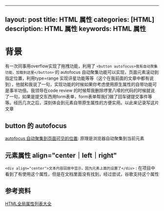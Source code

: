 
---
layout: post
title: HTML 属性
categories: [HTML]
description: HTML 属性
keywords: HTML 属性
---

# 背景
有一次同事用overflow实现了拖拽功能，利用了 `<button autofocus>我有自动聚集功能，加载到这里</button>` 的 autofocus 自动聚集功能可以实现，页面元素滚动到指定位置，利用type=range 实现评星功能等等（这个在我前面的文章中都有说到），他就和我说了一句，实现功能的时候如果你考虑使用原生属性的自带功能可是事半功倍。我领导在code review 的时候帮我删除啰里八嗦的代码的时候就说了一句，如果是提交东西用form表单，form表单帮我们做了回车键提交事件等等。经历几次之后，深刻体会到元素自带原生属性的方便实用。以此来记录写这片文章

## button 的 autofocus
[autofocus 自动聚集到页面可见的位置](https://codepen.io/qingchuang/pen/WNoEEdJ): 原理是浏览器自动聚集到当前元素

## 元素属性 align="center｜left｜right"
`<div align="center">文本内容回居中显示，因为元素上面的设置了</div>` : 在项目中看到了有使用这个属性，但是在文档里面没有找到，经过尝试，谷歌支持这个属性

## 参考资料
[HTML全局属性列表大全](https://www.zhangxinxu.com/wordpress/2020/01/html-global-attributes/)